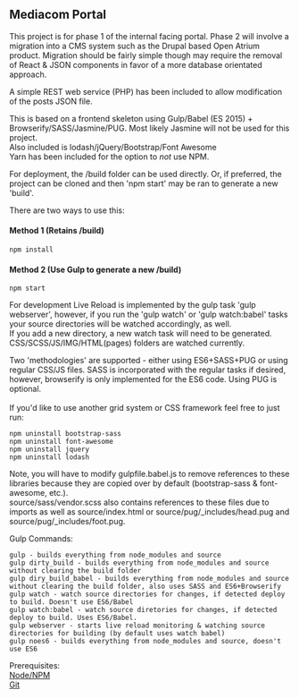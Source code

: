 <h2>Mediacom Portal</h2>

This project is for phase 1 of the internal facing portal. Phase 2 will involve a migration into a CMS system such as the Drupal based Open Atrium product. Migration should be fairly simple though may require the removal of React & JSON components in favor of a more database orientated approach.

A simple REST web service (PHP) has been included to allow modification of the posts JSON file.

This is based on a frontend skeleton using Gulp/Babel (ES 2015) + Browserify/SASS/Jasmine/PUG. Most likely Jasmine will not be used for this project.<br />
Also included is lodash/jQuery/Bootstrap/Font Awesome<br />
Yarn has been included for the option to *not* use NPM.<br />

For deployment, the /build folder can be used directly. Or, if preferred, the project can be cloned and then 'npm start' may be ran to generate a new 'build'.
<br />

There are two ways to use this:<br />
<h4>Method 1 (Retains /build)</h4>

```
npm install
```

<h4>Method 2 (Use Gulp to generate a new /build)</h4>

```
npm start
```

For development Live Reload is implemented by the gulp task 'gulp webserver', however, if you run the 'gulp watch' or 'gulp watch:babel' tasks your source directories will be watched accordingly, as well.<br />
If you add a new directory, a new watch task will need to be generated. CSS/SCSS/JS/IMG/HTML(pages) folders are watched currently.<br />

Two 'methodologies' are supported - either using ES6+SASS+PUG or using regular CSS/JS files. SASS is incorporated with the regular tasks if desired, however, browserify is only implemented for the ES6 code. Using PUG is optional.
<br/>
<br/>
If you'd like to use another grid system or CSS framework feel free to just run:
```
npm uninstall bootstrap-sass
npm uninstall font-awesome
npm uninstall jquery
npm uninstall lodash
```
Note, you will have to modify gulpfile.babel.js to remove references to these libraries because they are copied over by default (bootstrap-sass & font-awesome, etc.). <br/>
source/sass/vendor.scss also contains references to these files due to imports as well as source/index.html or source/pug/_includes/head.pug and source/pug/_includes/foot.pug.<br/>

Gulp Commands:
```
gulp - builds everything from node_modules and source
gulp dirty_build - builds everything from node_modules and source without clearing the build folder
gulp diry_build_babel - builds everything from node_modules and source without clearing the build folder, also uses SASS and ES6+Browserify
gulp watch - watch source directories for changes, if detected deploy to build. Doesn't use ES6/Babel
gulp watch:babel - watch source diretories for changes, if detected deploy to build. Uses ES6/Babel.
gulp webserver - starts live reload monitoring & watching source directories for building (by default uses watch babel)
gulp noes6 - builds everything from node_modules and source, doesn't use ES6
```

Prerequisites:<br/>
[Node/NPM](https://nodejs.org/en/)<br />
[Git](https://github.com)
<br/>